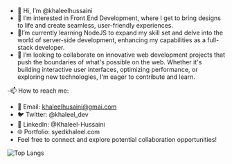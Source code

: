 - 👋 Hi, I’m @khaleelhussaini
- 👀 I’m interested in Front End Development, where I get to bring designs to life and create seamless, user-friendly experiences.
- 🌱I’m currently learning NodeJS to expand my skill set and delve into the world of server-side development, enhancing my capabilities as a full-stack developer.
- 💞️  I’m looking to collaborate on innovative web development projects that push the boundaries of what's possible on the web. Whether it's building interactive user interfaces, optimizing performance, or exploring new technologies, I'm eager to contribute and learn.

-📫 How to reach me:
   - 📧 Email: khaleelhusaini@gmai.com
   - 🐦 Twitter: @khaleel_dev 
   - 💼 LinkedIn: @Khaleel-Hussaini
   - 🌐 Portfolio: syedkhaleel.com
- Feel free to connect and explore potential collaboration opportunities!

<!---
khaleelhussaini/khaleelhussaini is a ✨ special ✨ repository because its `README.md` (this file) appears on your GitHub profile.
You can click the Preview link to take a look at your changes.
--->
![Top Langs](https://github-readme-stats.vercel.app/api/top-langs/?username=khaleelhussaini&layout=compact&theme=one_dark_pro&card_width=500")


